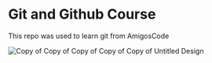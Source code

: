 # Git and Github Course

This repo was used to learn git from AmigosCode

![Copy of Copy of Copy of Copy of Copy of Untitled Design](https://github.com/Erwin-R/learning-git/assets/108560020/03b2a647-3aa8-4562-b660-b94d4241d011)
